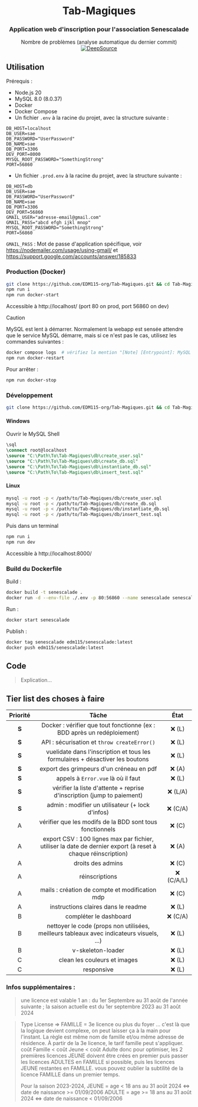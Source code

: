 <center>

# Tab-Magiques

### Application web d'inscription pour l'association Senescalade

Nombre de problèmes (analyse automatique du dernier commit) [![DeepSource](https://app.deepsource.com/gh/EDM115-org/Tab-Magiques.svg/?label=active+issues&show_trend=true&token=WF6hxNEht95_hyiFpZdVK2h6)](https://app.deepsource.com/gh/EDM115-org/Tab-Magiques/)

</center>

## Utilisation

Prérequis :

- Node.js 20
- MySQL 8.0 (8.0.37)
- Docker
- Docker Compose
- Un fichier `.env` à la racine du projet, avec la structure suivante :

```env
DB_HOST=localhost
DB_USER=sae
DB_PASSWORD="UserPassword"
DB_NAME=sae
DB_PORT=3306
DEV_PORT=8000
MYSQL_ROOT_PASSWORD="SomethingStrong"
PORT=56860
```

- Un fichier `.prod.env` à la racine du projet, avec la structure suivante :

```env
DB_HOST=db
DB_USER=sae
DB_PASSWORD="UserPassword"
DB_NAME=sae
DB_PORT=3306
DEV_PORT=56860
GMAIL_USER="adresse-email@gmail.com"
GMAIL_PASS="abcd efgh ijkl mnop"
MYSQL_ROOT_PASSWORD="SomethingStrong"
PORT=56860
```

`GMAIL_PASS` : Mot de passe d'application spécifique, voir https://nodemailer.com/usage/using-gmail/ et https://support.google.com/accounts/answer/185833

### Production (Docker)

```bash
git clone https://github.com/EDM115-org/Tab-Magiques.git && cd Tab-Magiques
npm run i
npm run docker-start
```

Accessible à http://localhost/ (port 80 on prod, port 56860 on dev)

> [!CAUTION]
> MySQL est lent à démarrer. Normalement la webapp est sensée attendre que le service MySQL démarre, mais si ce n'est pas le cas, utilisez les commandes suivantes :

```bash
docker compose logs  # vérifiez la mention "[Note] [Entrypoint]: MySQL init process done. Ready for start up."
npm run docker-restart
```

Pour arrêter :

```bash
npm run docker-stop
```

### Développement

```bash
git clone https://github.com/EDM115-org/Tab-Magiques.git && cd Tab-Magiques
```

#### Windows

Ouvrir le MySQL Shell

```sql
\sql
\connect root@localhost
\source "C:\Path\To\Tab-Magiques\db\create_user.sql"
\source "C:\Path\To\Tab-Magiques\db\create_db.sql"
\source "C:\Path\To\Tab-Magiques\db\instantiate_db.sql"
\source "C:\Path\To\Tab-Magiques\db\insert_test.sql"
```

#### Linux

```bash
mysql -u root -p < /path/to/Tab-Magiques/db/create_user.sql
mysql -u root -p < /path/to/Tab-Magiques/db/create_db.sql
mysql -u root -p < /path/to/Tab-Magiques/db/instantiate_db.sql
mysql -u root -p < /path/to/Tab-Magiques/db/insert_test.sql
```

Puis dans un terminal

```bash
npm run i
npm run dev
```

Accessible à http://localhost:8000/

### Build du Dockerfile

Build :

```bash
docker build -t senescalade .
docker run -d --env-file ./.env -p 80:56860 --name senescalade senescalade
```

Run :

```bash
docker start senescalade
```

Publish :

```bash
docker tag senescalade edm115/senescalade:latest
docker push edm115/senescalade:latest
```

## Code

> Explication...

## Tier list des choses à faire

|  Priorité  |                                                     Tâche                                                     |   État   |
| :---------: | :-------------------------------------------------------------------------------------------------------------: | :--------: |
| **S** |                   Docker : vérifier que tout fonctionne (ex : BDD après un redéploiement)                   |   ❌ (L)   |
| **S** |                                 API : sécurisation et `throw createError()`                                 |   ❌ (L)   |
| **S** |                 vuelidate dans l'inscription et tous les formulaires + désactiver les boutons                 |   ❌ (L)   |
| **S** |                                    export des grimpeurs d'un créneau en pdf                                    |   ❌ (A)   |
| **S** |                                     appels à `Error.vue` là où il faut                                     |   ❌ (L)   |
| **S** |                     vérifier la liste d'attente + reprise d'inscription (jump to paiement)                     |  ❌ (L/A)  |
| **S** |                                admin : modifier un utilisateur (+ lock d'infos)                                |  ❌ (C/A)  |
|      A      |                            vérifier que les modifs de la BDD sont tous fonctionnels                            |   ❌ (C)   |
|      A      | export CSV : 100 lignes max par fichier, utiliser la date de dernier export (à reset à chaque réinscription) |   ❌ (A)   |
|      A      |                                                droits des admins                                                |   ❌ (C)   |
|      A      |                                                 réinscriptions                                                 | ❌ (C/A/L) |
|      A      |                                 mails : création de compte et modification mdp                                 |   ❌ (C)   |
|      A      |                                       instructions claires dans le readme                                       |   ❌ (L)   |
|      B      |                                             compléter le dashboard                                             |  ❌ (C/A)  |
|      B      |            nettoyer le code (props non utilisées, meilleurs tableaux avec indicateurs visuels, ...)            |   ❌ (L)   |
|      B      |                                                v-skeleton-loader                                                |   ❌ (L)   |
|      C      |                                          clean les couleurs et images                                          |   ❌ (L)   |
|      C      |                                                   responsive                                                   |   ❌ (L)   |

### Infos supplémentaires :

> une licence est valable 1 an : du 1er Septembre au 31 août de l'année suivante ; la saison actuelle est du 1er septembre 2023 au 31 août 2024

> Type License => FAMILLE = 3e licence ou plus du foyer ...
> c'est là que la logique devient complexe, on peut laisser ça à la main pour l'instant.
> La règle est même nom de famille et/ou même adresse de résidence. À partir de la 3e licence, le tarif famille peut s'appliquer.
> coût Famille < coût Jeune < coût Adulte
> donc pour optimiser, les 2 premières licences JEUNE doivent être crées en premier puis passer les licences ADULTES en FAMILLE si possible, puis les licences JEUNE restantes en FAMILLE. vous pouvez oublier la subtilité de la licence FAMILLE dans un premier temps.
>
> Pour la saison 2023-2024, JEUNE = age < 18 ans au 31 août 2024  <=> date de naissance >= 01/09/2006
> ADULTE = age >= 18 ans au 31 août 2024  <=> date de naissance < 01/09/2006
